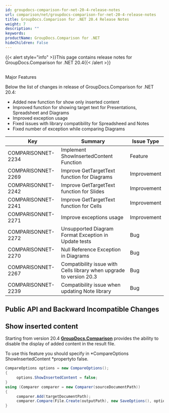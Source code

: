 ```yaml
---
id: groupdocs-comparison-for-net-20-4-release-notes
url: comparison/net/groupdocs-comparison-for-net-20-4-release-notes
title: GroupDocs.Comparison for .NET 20.4 Release Notes
weight: 7
description: ""
keywords: 
productName: GroupDocs.Comparison for .NET
hideChildren: False
---
```

{{< alert style="info" >}}This page contains release notes for GroupDocs.Comparison for .NET 20.4{{< /alert >}}

##   
Major Features

Below the list of changes in release of GroupDocs.Comparison for .NET 20.4:

*   Added new function for show only inserted content
*   Improved function for showing target text for Presentations, Spreadsheet and Diagrams
*   Improved exception usage 
*   Fixed issues with library compatibility for Spreadsheed and Notes
*   Fixed number of exception while comparing Diagrams

|  Key | Summary | Issue Type |
| --- | --- | --- |
| COMPARISONNET-2234 | Implement ShowInsertedContent Function | Feature |
| COMPARISONNET-2269 | Improve GetTargetText function for Diagrams | Improvement |
| COMPARISONNET-2242 | Improve GetTargetText function for Slides | Improvement |
| COMPARISONNET-2241 | Improve GetTargetText function for Cells | Improvement |
| COMPARISONNET-2271 | Improve exceptions usage | Improvement |
| COMPARISONNET-2272 | Unsupported Diagram Format Exception in Update tests | Bug |
| COMPARISONNET-2270 | Null Reference Exception in Diagrams | Bug |
| COMPARISONNET-2267 | Compatibility issue with Cells library when upgrade to version 20.3 | Bug |
| COMPARISONNET-2239 | Compatibility issue when updating Note library | Bug |

## Public API and Backward Incompatible Changes

## **Show inserted content**

Starting from version 20.4 **[GroupDocs.Comparison](https://products.groupdocs.com/comparison/net)** provides the ability to disable the display of added content in the result file.  
  
To use this feature you should specify in *CompareOptions ShowInsertedContent *propertyto false.  

```csharp
CompareOptions options = new CompareOptions();
{
     options.ShowInsertedContent = false;
}
using (Comparer comparer = new Comparer(sourceDocumentPath))
{
     comparer.Add(targetDocumentPath);
     comparer.Compare(File.Create(outputPath), new SaveOptions(), options);
}
```
